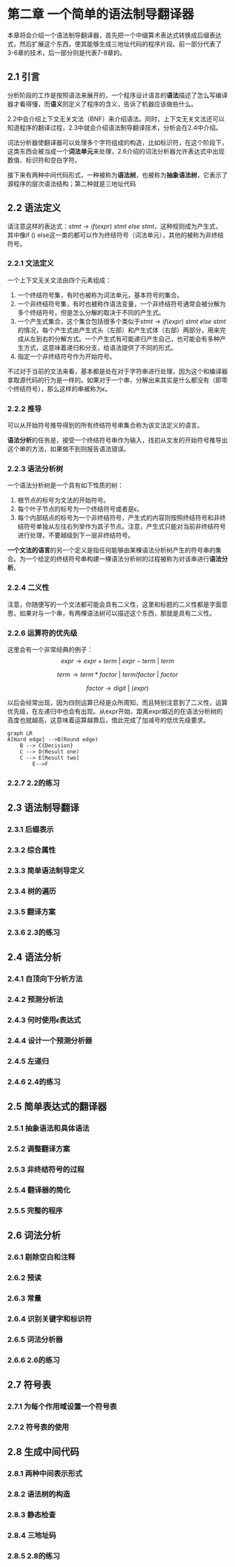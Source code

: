 # 第二章 一个简单的语法制导翻译器

本章将会介绍一个语法制导翻译器，首先把一个中缀算术表达式转换成后缀表达式，然后扩展这个东西，使其能够生成三地址代码的程序片段。前一部分代表了3-6章的技术，后一部分则是代表7-8章的。

## 2.1 引言

分析阶段的工作是按照语法来展开的，一个程序设计语言的**语法**描述了怎么写编译器才看得懂，而**语义**则定义了程序的含义，告诉了机器应该做些什么。

2.2中会介绍上下文无关文法（BNF）来介绍语法。同时，上下文无关文法还可以知道程序的翻译过程，2.3中就会介绍语法制导翻译技术，分析会在2.4中介绍。

词法分析器使翻译器可以处理多个字符组成的构造，比如标识符，在这个阶段下，这类东西会被当成一个**词法单元**来处理，2.6介绍的词法分析器允许表达式中出现数值、标识符和空白字符。

接下来有两种中间代码形式，一种被称为**语法树**，也被称为**抽象语法树**，它表示了源程序的层次语法结构；第二种就是三地址代码

## 2.2 语法定义

请注意这样的表达式：$stmt\rightarrow if(expr)\ stmt\ else\ stmt$，这种规则成为产生式，其中像if () else这一类的都可以作为终结符号（词法单元），其他的被称为非终结符号。

### 2.2.1 文法定义

一个上下文无关文法由四个元素组成：

1. 一个终结符号集，有时也被称为词法单元，基本符号的集合。
2. 一个非终结符号集，有时也被称作语法变量，一个非终结符号通常会被分解为多个终结符号，但是怎么分解的取决于不同的产生式。
3. 一个产生式集合，这个集合包括很多个类似于$stmt\rightarrow if(expr)\ stmt\ else\ stmt$的情况，每个产生式由产生式头（左部）和产生式体（右部）两部分，用来完成从左到右的分解方式。一个产生式有可能递归产生自己，也可能会有多种产生方式，这意味着递归和分支，给语法提供了不同的形式。
4. 指定一个非终结符号作为开始符号。

不过对于当前的文法来看，基本都是处在对于字符串进行处理，因为这个和编译器拿取源代码的行为是一样的。如果对于一个串，分解出来其实是什么都没有（即零个终结符号），那么这样的串被称为$\epsilon$。

### 2.2.2 推导

可以从开始符号推导得到的所有终结符号串集合称为该文法定义的语言。

**语法分析**的任务是，接受一个终结符号串作为输入，找初从文发的开始符号推导出这个串的方法，如果做不到则报告语法错误。

### 2.2.3 语法分析树

一个语法分析树是一个具有如下性质的树：

1. 根节点的标号为文法的开始符号。
2. 每个叶子节点的标号为一个终结符号或者是$\epsilon$。
3. 每个内部结点的标号为一个非终结符号，产生式的内容则按照终结符号和非终结符号单独从左往右列举作为其子节点。注意，产生式只能对当前非终结符号进行处理，不要越级到下一层非终结符号。

**一个文法的语言**的另一个定义是指任何能够由某棵语法分析树产生的符号串的集合。为一个给定的终结符号串构建一棵语法分析树的过程被称为对该串进行**语法分析**。

### 2.2.4 二义性

注意，你随便写的一个文法都可能会具有二义性，这里和标题的二义性都是字面意思，如果对与一个串，有两棵语法树可以描述这个东西，那就是具有二义性。

### 2.2.6 运算符的优先级

这里会有一个非常经典的例子：
$$
expr\rightarrow expr+term\ |\ expr-term\ |\ term
$$

$$
term\rightarrow term*factor\ |\ term/factor\ |\ factor
$$

$$
factor\rightarrow digit\ |\ (expr)
$$

以后会经常出现，因为四则运算已经是众所周知，而且特别注意到了二义性，运算优先级，在左递归中也会有出现。从expr开始，距离expr越近的在语法分析树的高度也就越高，这意味着运算越靠后，借此完成了加减号的低优先级要求。

```mermaid
graph LR
A[Hard edge] -->B(Round edge)
    B --> C{Decision}
    C --> D(Result one)
    C --> E[Result two]
    	E-->F
```



### 2.2.7 2.2的练习

## 2.3 语法制导翻译

### 2.3.1 后缀表示

### 2.3.2 综合属性

### 2.3.3 简单语法制导定义

### 2.3.4 树的遍历

### 2.3.5 翻译方案

### 2.3.6 2.3的练习

## 2.4 语法分析

### 2.4.1 自顶向下分析方法

### 2.4.2 预测分析法

### 2.4.3 何时使用$\epsilon$表达式

### 2.4.4 设计一个预测分析器

### 2.4.5 左递归

### 2.4.6 2.4的练习

## 2.5 简单表达式的翻译器

### 2.5.1 抽象语法和具体语法

### 2.5.2 调整翻译方案

### 2.5.3 非终结符号的过程

### 2.5.4 翻译器的简化

### 2.5.5 完整的程序

## 2.6 词法分析

### 2.6.1 剔除空白和注释

### 2.6.2 预读

### 2.6.3 常量

### 2.6.4 识别关键字和标识符

### 2.6.5 词法分析器

### 2.6.6 2.6的练习

## 2.7 符号表

### 2.7.1 为每个作用域设置一个符号表

### 2.7.2 符号表的使用

## 2.8 生成中间代码

### 2.8.1 两种中间表示形式

### 2.8.2 语法树的构造

### 2.8.3 静态检查

### 2.8.4 三地址码

### 2.8.5 2.8的练习